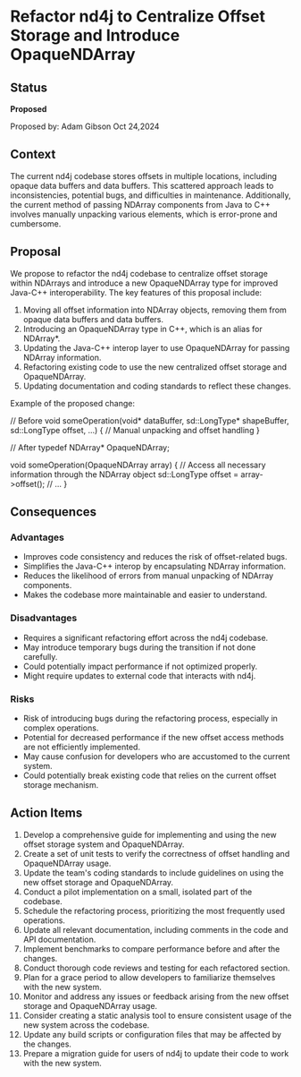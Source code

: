 # Refactor nd4j to Centralize Offset Storage and Introduce OpaqueNDArray

## Status

**Proposed**

Proposed by: Adam Gibson Oct 24,2024

## Context

The current nd4j codebase stores offsets in multiple locations, including opaque data buffers and data buffers. This scattered approach leads to inconsistencies, potential bugs, and difficulties in maintenance. Additionally, the current method of passing NDArray components from Java to C++ involves manually unpacking various elements, which is error-prone and cumbersome.

## Proposal

We propose to refactor the nd4j codebase to centralize offset storage within NDArrays and introduce a new OpaqueNDArray type for improved Java-C++ interoperability. The key features of this proposal include:

1. Moving all offset information into NDArray objects, removing them from opaque data buffers and data buffers.
2. Introducing an OpaqueNDArray type in C++, which is an alias for NDArray*.
3. Updating the Java-C++ interop layer to use OpaqueNDArray for passing NDArray information.
4. Refactoring existing code to use the new centralized offset storage and OpaqueNDArray.
5. Updating documentation and coding standards to reflect these changes.

Example of the proposed change:

// Before
void someOperation(void* dataBuffer, sd::LongType* shapeBuffer, sd::LongType offset, ...) {
    // Manual unpacking and offset handling
}

// After
typedef NDArray* OpaqueNDArray;

void someOperation(OpaqueNDArray array) {
    // Access all necessary information through the NDArray object
    sd::LongType offset = array->offset();
    // ...
}

## Consequences

### Advantages

* Improves code consistency and reduces the risk of offset-related bugs.
* Simplifies the Java-C++ interop by encapsulating NDArray information.
* Reduces the likelihood of errors from manual unpacking of NDArray components.
* Makes the codebase more maintainable and easier to understand.

### Disadvantages

* Requires a significant refactoring effort across the nd4j codebase.
* May introduce temporary bugs during the transition if not done carefully.
* Could potentially impact performance if not optimized properly.
* Might require updates to external code that interacts with nd4j.

### Risks

* Risk of introducing bugs during the refactoring process, especially in complex operations.
* Potential for decreased performance if the new offset access methods are not efficiently implemented.
* May cause confusion for developers who are accustomed to the current system.
* Could potentially break existing code that relies on the current offset storage mechanism.

## Action Items

1. Develop a comprehensive guide for implementing and using the new offset storage system and OpaqueNDArray.
2. Create a set of unit tests to verify the correctness of offset handling and OpaqueNDArray usage.
3. Update the team's coding standards to include guidelines on using the new offset storage and OpaqueNDArray.
4. Conduct a pilot implementation on a small, isolated part of the codebase.
5. Schedule the refactoring process, prioritizing the most frequently used operations.
6. Update all relevant documentation, including comments in the code and API documentation.
7. Implement benchmarks to compare performance before and after the changes.
8. Conduct thorough code reviews and testing for each refactored section.
9. Plan for a grace period to allow developers to familiarize themselves with the new system.
10. Monitor and address any issues or feedback arising from the new offset storage and OpaqueNDArray usage.
11. Consider creating a static analysis tool to ensure consistent usage of the new system across the codebase.
12. Update any build scripts or configuration files that may be affected by the changes.
13. Prepare a migration guide for users of nd4j to update their code to work with the new system.